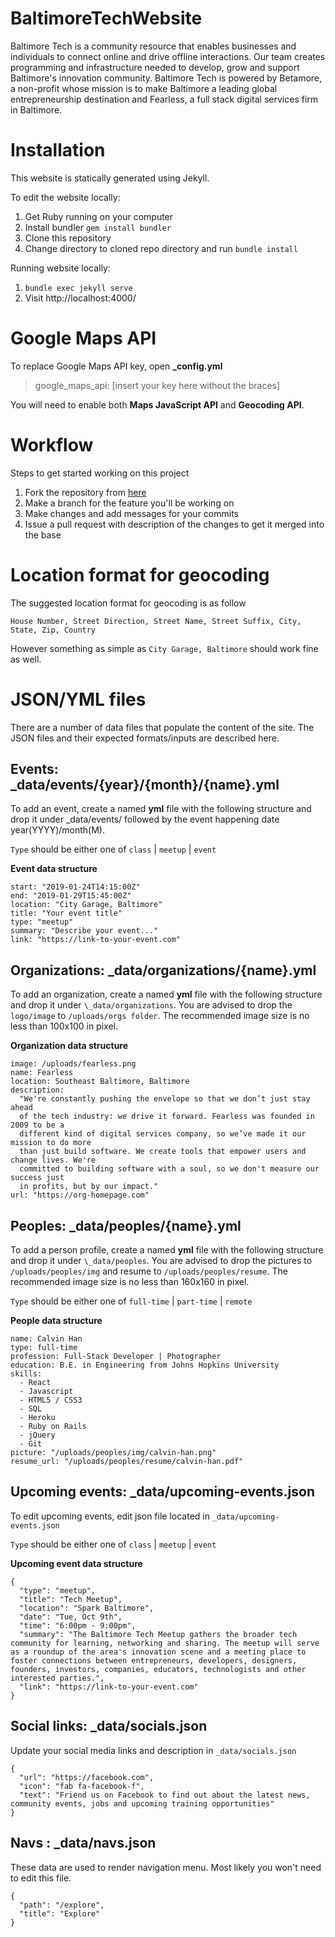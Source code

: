 # BaltimoreTechWebsite

Baltimore Tech is a community resource that enables businesses and individuals to connect online and drive offline interactions. Our team creates programming and infrastructure needed to develop, grow and support Baltimore's innovation community. Baltimore Tech is powered by Betamore, a non-profit whose mission is to make Baltimore a leading global entrepreneurship destination and Fearless, a full stack digital services firm in Baltimore.

# Installation

This website is statically generated using Jekyll.

To edit the website locally:

1. Get Ruby running on your computer
2. Install bundler `gem install bundler`
3. Clone this repository
4. Change directory to cloned repo directory and run `bundle install`

Running website locally:

1. `bundle exec jekyll serve`
2. Visit http://localhost:4000/

# Google Maps API

To replace Google Maps API key, open **\_config.yml**

> google_maps_api: [insert your key here without the braces]

You will need to enable both **Maps JavaScript API** and **Geocoding API**.

# Workflow

Steps to get started working on this project

1. Fork the repository from [here](https://github.com/BaltimoreCity/BaltimoreTechWebsite)
2. Make a branch for the feature you'll be working on
3. Make changes and add messages for your commits
4. Issue a pull request with description of the changes to get it merged into the base

# Location format for geocoding

The suggested location format for geocoding is as follow

`House Number, Street Direction, Street Name, Street Suffix, City, State, Zip, Country`

However something as simple as `City Garage, Baltimore` should work fine as well.

# JSON/YML files

There are a number of data files that populate the content of the site. The JSON files and their expected formats/inputs are described here.

## Events: \_data/events/{year}/{month}/{name}.yml

To add an event, create a named **yml** file with the following structure and drop it under \_data/events/ followed
by the event happening date year(YYYY)/month(M).

`Type` should be either one of `class` | `meetup` | `event`

**Event data structure**

```
start: "2019-01-24T14:15:00Z"
end: "2019-01-29T15:45:00Z"
location: "City Garage, Baltimore"
title: "Your event title"
type: "meetup"
summary: "Describe your event..."
link: "https://link-to-your-event.com"
```

## Organizations: \_data/organizations/{name}.yml

To add an organization, create a named **yml** file with the following structure and drop it under `\_data/organizations`.
You are advised to drop the `logo/image` to `/uploads/orgs folder`. The recommended image size is no less than 100x100 in pixel.

**Organization data structure**

```
image: /uploads/fearless.png
name: Fearless
location: Southeast Baltimore, Baltimore
description:
  "We're constantly pushing the envelope so that we don’t just stay ahead
  of the tech industry: we drive it forward. Fearless was founded in 2009 to be a
  different kind of digital services company, so we’ve made it our mission to do more
  than just build software. We create tools that empower users and change lives. We're
  committed to building software with a soul, so we don't measure our success just
  in profits, but by our impact."
url: "https://org-homepage.com"

```

## Peoples: \_data/peoples/{name}.yml

To add a person profile, create a named **yml** file with the following structure and drop it under `\_data/peoples`.
You are advised to drop the pictures to `/uploads/peoples/img` and resume to `/uploads/peoples/resume`. The recommended image size is no less than 160x160 in pixel.

`Type` should be either one of `full-time` | `part-time` | `remote`

**People data structure**

```
name: Calvin Han
type: full-time
profession: Full-Stack Developer | Photographer
education: B.E. in Engineering from Johns Hopkins University
skills:
  - React
  - Javascript
  - HTML5 / CSS3
  - SQL
  - Heroku
  - Ruby on Rails
  - jQuery
  - Git
picture: "/uploads/peoples/img/calvin-han.png"
resume_url: "/uploads/peoples/resume/calvin-han.pdf"
```

## Upcoming events: \_data/upcoming-events.json

To edit upcoming events, edit json file located in `_data/upcoming-events.json`

`Type` should be either one of `class` | `meetup` | `event`

**Upcoming event data structure**

```
{
  "type": "meetup",
  "title": "Tech Meetup",
  "location": "Spark Baltimore",
  "date": "Tue, Oct 9th",
  "time": "6:00pm - 9:00pm",
  "summary": "The Baltimore Tech Meetup gathers the broader tech community for learning, networking and sharing. The meetup will serve as a roundup of the area's innovation scene and a meeting place to foster connections between entrepreneurs, developers, designers, founders, investors, companies, educators, technologists and other interested parties.",
  "link": "https://link-to-your-event.com"
}
```

## Social links: \_data/socials.json

Update your social media links and description in `_data/socials.json`

```
{
  "url": "https://facebook.com",
  "icon": "fab fa-facebook-f",
  "text": "Friend us on Facebook to find out about the latest news, community events, jobs and upcoming training opportunities"
}
```

## Navs : \_data/navs.json

These data are used to render navigation menu. Most likely you won't need to edit this file.

```
{
  "path": "/explore",
  "title": "Explore"
}
```
